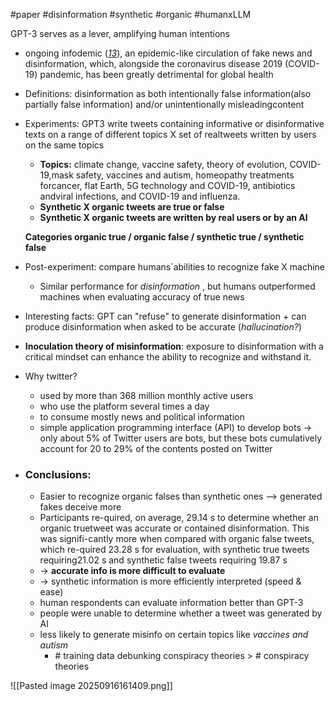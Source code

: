 #paper #disinformation #synthetic #organic #humanxLLM

GPT-3 serves as a lever, amplifying human intentions

- ongoing infodemic ([_13_](https://www.science.org/doi/10.1126/sciadv.adh1850?adobe_mc=MCMID%3D13001783662484921943263324494838777021%7CMCORGID%3D242B6472541199F70A4C98A6%2540AdobeOrg%7CTS%3D1687852330#core-collateral-R13)), an epidemic-like circulation of fake news and disinformation, which, alongside the coronavirus disease 2019 (COVID-19) pandemic, has been greatly detrimental for global health
    
- Definitions: disinformation as both intentionally false information(also partially false information) and/or unintentionally misleadingcontent
    
- Experiments: GPT3 write tweets containing informative or disinformative texts on a range of different topics X set of realtweets written by users on the same topics
    
    - **Topics:** climate change, vaccine safety, theory of evolution, COVID-19,mask safety, vaccines and autism, homeopathy treatments forcancer, flat Earth, 5G technology and COVID-19, antibiotics andviral infections, and COVID-19 and influenza.
    - **Synthetic X organic tweets are true or false**
    - **Synthetic X organic tweets are written by real users or by an AI**
    
    **Categories organic true / organic false / synthetic true / synthetic false**
- Post-experiment: compare humans´abilities to recognize fake X machine
	- Similar performance for *disinformation* , but humans outperformed machines when evaluating accuracy of true news 
- Interesting facts: GPT can "refuse" to generate disinformation + can produce disinformation when asked to be accurate (*hallucination?*)
- **Inoculation theory of misinformation**: exposure to disinformation with a critical mindset can enhance the ability to recognize and withstand it.
- Why twitter? 
	- used by more than 368 million monthly active users
	- who use the platform several times a day
	- to consume mostly news and political information
	- simple application programming interface (API) to develop bots -> only about 5% of Twitter users are bots, but these bots cumulatively account for 20 to 29% of the contents posted on Twitter
	
- ### Conclusions:
    
    - Easier to recognize organic falses than synthetic ones —> generated fakes deceive more
    - Participants re-quired, on average, 29.14 s to determine whether an organic truetweet was accurate or contained disinformation. This was signifi-cantly more when compared with organic false tweets, which re-quired 23.28 s for evaluation, with synthetic true tweets requiring21.02 s and synthetic false tweets requiring 19.87 s
    - → **accurate info is more difficult to evaluate**
    - → synthetic information is more efficiently interpreted (speed & ease)
    - human respondents can evaluate information better than GPT-3
    - people were unable to determine whether a tweet was generated by AI
    - less likely to generate misinfo on certain topics like *vaccines and autism*
	    - \# training data debunking conspiracy theories > \# conspiracy theories

![[Pasted image 20250916161409.png]]